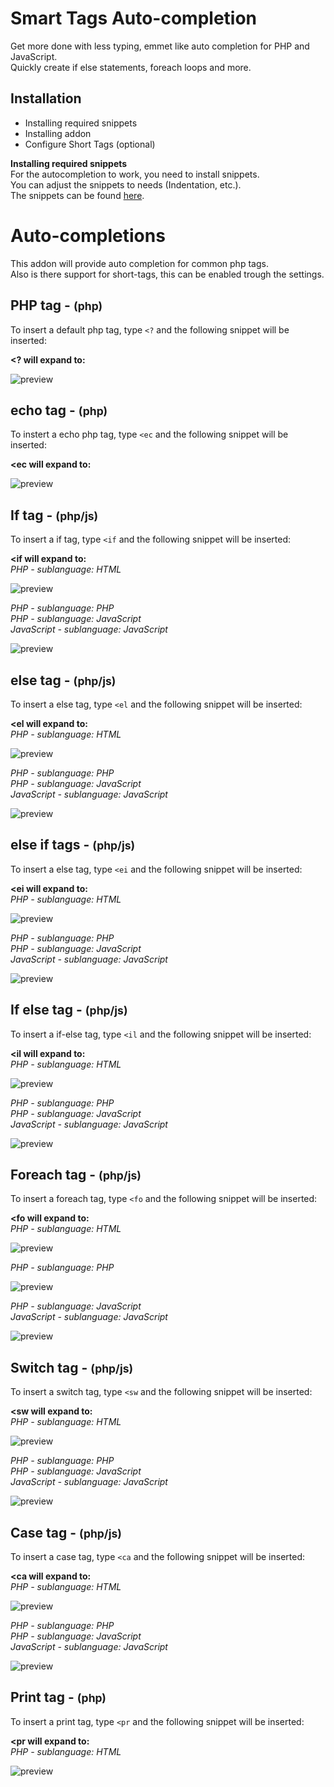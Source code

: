 # Smart Tags Auto-completion
Get more done with less typing, emmet like auto completion for PHP and JavaScript.  
Quickly create if else statements, foreach loops and more.

## Installation
 * Installing required snippets
 * Installing addon
 * Configure Short Tags (optional)

**Installing required snippets**  
For the autocompletion to work, you need to install snippets.   
You can adjust the snippets to needs (Indentation, etc.).    
The snippets can be found [here](https://github.com/babobski/PHP-Tags-Snippets).

# Auto-completions
This addon will provide auto completion for common php tags.  
Also is there support for short-tags, this can be enabled trough the settings.

## PHP tag - <small>(php)</small>
To insert a default php tag, type `<?` and the following snippet will be inserted:

**<? will expand to:**

![preview](php-tag.gif)

## echo tag - <small>(php)</small>
To instert a echo php tag, type `<ec` and the following snippet will be inserted:

**<ec will expand to:**

![preview](echo-tag.gif)

## If tag - <small>(php/js)</small>
To insert a if tag, type `<if` and the following snippet will be inserted:

**<if will expand to:**  
*PHP - sublanguage: HTML*

![preview](if-tag.gif)

*PHP - sublanguage: PHP*  
*PHP - sublanguage: JavaScript*  
*JavaScript - sublanguage: JavaScript*

![preview](if-tag-php-js.gif)

## else tag - <small>(php/js)</small>
To insert a else tag, type `<el` and the following snippet will be inserted:

**<el will expand to:**  
*PHP - sublanguage: HTML*

![preview](esle-tag.gif)

*PHP - sublanguage: PHP*  
*PHP - sublanguage: JavaScript*  
*JavaScript - sublanguage: JavaScript*

![preview](esle-tag-php-js.gif)

## else if tags - <small>(php/js)</small>
To insert a else tag, type `<ei` and the following snippet will be inserted:

**<ei will expand to:**  
*PHP - sublanguage: HTML*

![preview](else-if-tag.gif)

*PHP - sublanguage: PHP*  
*PHP - sublanguage: JavaScript*  
*JavaScript - sublanguage: JavaScript*

![preview](else-if-tag-php-js.gif)

## If else tag - <small>(php/js)</small>
To insert a if-else tag, type `<il` and the following snippet will be inserted:

**<il will expand to:**  
*PHP - sublanguage: HTML*

![preview](if-else-tag.gif)

*PHP - sublanguage: PHP*  
*PHP - sublanguage: JavaScript*  
*JavaScript - sublanguage: JavaScript*  

![preview](if-else-tag-php-js.gif)

## Foreach tag - <small>(php/js)</small>
To insert a foreach tag, type `<fo` and the following snippet will be inserted:

**<fo will expand to:**  
*PHP - sublanguage: HTML*

![preview](foreach-tag-html.gif)

*PHP - sublanguage: PHP*

![preview](foreach-tag.gif)

*PHP - sublanguage: JavaScript*  
*JavaScript - sublanguage: JavaScript*

![preview](foreach-tag-js.gif)

## Switch tag - <small>(php/js)</small>
To insert a switch tag, type `<sw` and the following snippet will be inserted:

**<sw will expand to:**  
*PHP - sublanguage: HTML*

![preview](switch-tag.gif)

*PHP - sublanguage: PHP*  
*PHP - sublanguage: JavaScript*  
*JavaScript - sublanguage: JavaScript*

![preview](switch-tag-php-js.gif)

## Case tag - <small>(php/js)</small>
To insert a case tag, type `<ca` and the following snippet will be inserted:

**<ca will expand to:**  
*PHP - sublanguage: HTML*

![preview](case-tag.gif)

*PHP - sublanguage: PHP*  
*PHP - sublanguage: JavaScript*  
*JavaScript - sublanguage: JavaScript*

![preview](case-tag-php-js.gif)

## Print tag - <small>(php)</small>
To insert a print tag, type `<pr` and the following snippet will be inserted:

**<pr will expand to:**  
*PHP - sublanguage: HTML*

![preview](print-tag.gif)
